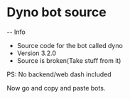 # Dyno bot source

-- Info
- Source code for the bot called dyno
- Version 3.2.0
- Source is broken(Take stuff from it)

PS: No backend/web dash included

Now go and copy and paste bots.